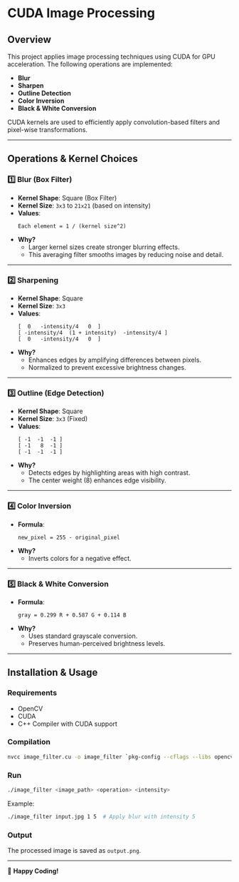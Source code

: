 # CUDA Image Processing

## Overview
This project applies image processing techniques using CUDA for GPU acceleration. The following operations are implemented:
- **Blur**
- **Sharpen**
- **Outline Detection**
- **Color Inversion**
- **Black & White Conversion**

CUDA kernels are used to efficiently apply convolution-based filters and pixel-wise transformations.

---

## Operations & Kernel Choices

### 1️⃣ Blur (Box Filter)
- **Kernel Shape**: Square (Box Filter)
- **Kernel Size**: `3x3` to `21x21` (based on intensity)
- **Values**:
  ```
  Each element = 1 / (kernel size^2)
  ```
- **Why?**
  - Larger kernel sizes create stronger blurring effects.
  - This averaging filter smooths images by reducing noise and detail.

---

### 2️⃣ Sharpening
- **Kernel Shape**: Square
- **Kernel Size**: `3x3`
- **Values**:
  ```
  [  0   -intensity/4   0  ]
  [ -intensity/4  (1 + intensity)  -intensity/4 ]
  [  0   -intensity/4   0  ]
  ```
- **Why?**
  - Enhances edges by amplifying differences between pixels.
  - Normalized to prevent excessive brightness changes.

---

### 3️⃣ Outline (Edge Detection)
- **Kernel Shape**: Square
- **Kernel Size**: `3x3` (Fixed)
- **Values**:
  ```
  [ -1  -1  -1 ]
  [ -1   8  -1 ]
  [ -1  -1  -1 ]
  ```
- **Why?**
  - Detects edges by highlighting areas with high contrast.
  - The center weight (8) enhances edge visibility.

---

### 4️⃣ Color Inversion
- **Formula**:
  ```
  new_pixel = 255 - original_pixel
  ```
- **Why?**
  - Inverts colors for a negative effect.

---

### 5️⃣ Black & White Conversion
- **Formula**:
  ```
  gray = 0.299 R + 0.587 G + 0.114 B
  ```
- **Why?**
  - Uses standard grayscale conversion.
  - Preserves human-perceived brightness levels.

---

## Installation & Usage

### Requirements
- OpenCV
- CUDA
- C++ Compiler with CUDA support

### Compilation
```sh
nvcc image_filter.cu -o image_filter `pkg-config --cflags --libs opencv4`
```

### Run
```sh
./image_filter <image_path> <operation> <intensity>
```
Example:
```sh
./image_filter input.jpg 1 5  # Apply blur with intensity 5
```

### Output
The processed image is saved as `output.png`.

---

🚀 **Happy Coding!**

